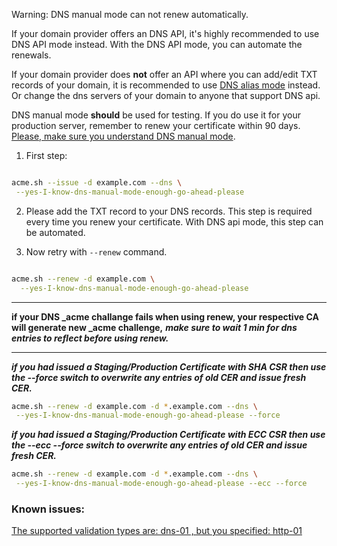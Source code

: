 Warning: DNS manual mode can not renew automatically.

If your domain provider offers an DNS API, it's highly recommended to use DNS API mode instead. With the DNS API mode, you can automate the renewals. 


If your domain provider does **not** offer an API where you can add/edit TXT records of your domain, it is recommended to use [DNS alias mode](https://github.com/Neilpang/acme.sh/wiki/DNS-alias-mode) instead. Or change the dns servers of your domain to anyone that support DNS api.

DNS manual mode **should** be used for testing. If you do use it for your production server, remember to renew your certificate within 90 days. [Please, make sure you understand DNS manual mode](https://github.com/Neilpang/acme.sh/issues/1029).




1. First step:
```sh

acme.sh --issue -d example.com --dns \
 --yes-I-know-dns-manual-mode-enough-go-ahead-please

```

2. Please add the TXT record to your DNS records. This step is required every time you renew your certificate. With DNS api mode, this step can be automated.


3. Now retry with `--renew` command.

```sh

acme.sh --renew -d example.com \
  --yes-I-know-dns-manual-mode-enough-go-ahead-please

```

***

**if your DNS _acme challange fails when using renew, your respective CA will generate new _acme challenge,**
_**make sure to wait 1 min for dns entries to reflect before using renew.**_


***


_**if you had issued a Staging/Production Certificate with SHA CSR then use the --force switch to overwrite any entries of old CER and issue fresh CER.**_

```sh
acme.sh --renew -d example.com -d *.example.com --dns \
 --yes-I-know-dns-manual-mode-enough-go-ahead-please --force 

```

_**if you had issued a Staging/Production Certificate with ECC CSR then use the --ecc --force switch to overwrite any entries of old CER and issue fresh CER.**_
```sh
acme.sh --renew -d example.com -d *.example.com --dns \
 --yes-I-know-dns-manual-mode-enough-go-ahead-please --ecc --force 

```


### Known issues:
[The supported validation types are: dns-01 , but you specified: http-01](https://github.com/Neilpang/acme.sh/issues/1433)